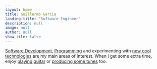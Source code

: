 ```yaml
---
layout: home
title: Guillermo Garcia
landing-title: "Software Engineer"
description: null
image: null
author: null
show_tile: false
---
```


[Software Development](https://www.linkedin.com/in/bitcoder/), [Programming](https://github.com/bitcod3r/) and experimenting with [new cool technologies](/projects.html) are my main areas of interest. When I get some extra time, enjoy [playing guitar](https://www.ultimate-guitar.com/u/bitcoder) or [producing some tunes](https://soundcloud.com/bitcoder/) too.

<!-- TO-DO: Add about Atril Project -->
<!--a href=""></a-->
